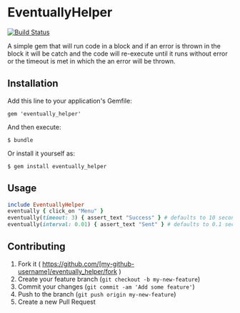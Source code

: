# EventuallyHelper

[![Build Status](https://travis-ci.org/justinrolston/eventually_helper.svg?branch=master)](https://travis-ci.org/justinrolston/eventually_helper)


A simple gem that will run code in a block and if an error is thrown in the block it will be catch and the code will re-execute until it runs without error or the timeout is met in which the an error will be thrown.

## Installation

Add this line to your application's Gemfile:

    gem 'eventually_helper'

And then execute:

    $ bundle

Or install it yourself as:

    $ gem install eventually_helper

## Usage

```ruby
include EventuallyHelper
eventually { click_on "Menu" }
eventually(timeout: 3) { assert_text "Success" } # defaults to 10 seconds
eventually(interval: 0.01) { assert_text "Sent" } # defaults to 0.1 seconds
```

## Contributing

1. Fork it ( https://github.com/[my-github-username]/eventually_helper/fork )
2. Create your feature branch (`git checkout -b my-new-feature`)
3. Commit your changes (`git commit -am 'Add some feature'`)
4. Push to the branch (`git push origin my-new-feature`)
5. Create a new Pull Request
